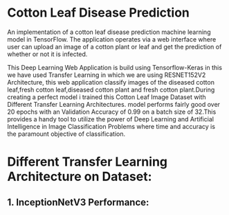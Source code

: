 # Cotton Leaf Disease Prediction
An implementation of a cotton leaf disease prediction machine learning model in TensorFlow. The application operates via a web interface where user can upload an image of a cotton plant or leaf and get the prediction of whether or not it is infected.

This Deep Learning Web Application is build using Tensorflow-Keras in this we have used Transfer Learning in which we are using RESNET152V2 Architecture, this web application classify images of the diseased cotton leaf,fresh cotton leaf,diseased cotton plant and fresh cotton plant.During creating a perfect model i trained this Cotton Leaf Image Dataset with Different Transfer Learning Architectures. model performs fairly good over 20 epochs with an Validation Accuracy of 0.99 on a batch size of 32.This provides a handy tool to utilize the power of Deep Learning and Artificial Intelligence in Image Classification Problems where time and accuracy is the paramount objective of classification.

# Different Transfer Learning Architecture on Dataset:

## 1. InceptionNetV3 Performance:
